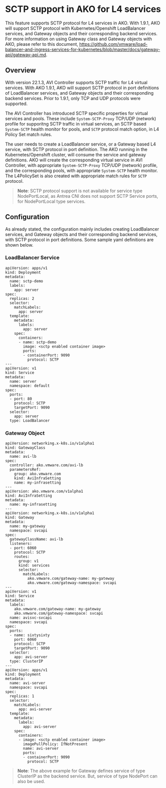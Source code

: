 # SCTP support in AKO for L4 services

This feature supports SCTP protocol for L4 services in AKO. With 1.9.1, AKO will support SCTP protocol with Kubernetes/Openshift LoadBalancer services, and Gateway objects and their corresponding backend services. For more information on using Gateway class and Gateway objects with AKO, please refer to this document, https://github.com/vmware/load-balancer-and-ingress-services-for-kubernetes/blob/master/docs/gateway-api/gateway-api.md.

## Overview

With version 22.1.3, AVI Controller supports SCTP traffic for L4 virtual services. With AKO 1.9.1, AKO will support SCTP protocol in port definitions of LoadBalancer services, and Gateway objects and their corresponding backend services. Prior to 1.9.1, only TCP and UDP protocols were supported.

The AVI Controller has introduced SCTP specific properties for virtual services and pools. These include `System-SCTP-Proxy` TCP/UDP (network) profile for supporitng SCTP traffic in virtual services, an SCTP based `System-SCTP` health monitor for pools, and `SCTP` protocol match option, in L4 Policy Set match rules.

The user needs to create a LoadBalancer service, or a Gateway based L4 service, with SCTP protocol in port definition. The AKO running in the Kubernetes/Openshift cluster, will consume the service and gateway definitions. AKO will create the corresponding virtual service in AVI Controller, with appropriate `System-SCTP-Proxy` TCP/UDP (network) profile, and the corresponding pools, with appropriate `System-SCTP` health monitor. The L4PolicySet is also created with appropriate match rules for `SCTP` protocol.

> **Note**: SCTP protocol support is not available for service type NodePortLocal, as Antrea CNI does not support SCTP Service ports, for NodePortLocal type services.

## Configuration

As already stated, the configuration mainly includes creating LoadBalancer services, and Gateway objects and their corresponding backend services, with SCTP protocol in port definitions. Some sample yaml definitions are shown below.

### LoadBalancer Service

```
apiVersion: apps/v1
kind: Deployment
metadata:
  name: sctp-demo
  labels:
    app: server
spec:
  replicas: 2
  selector:
    matchLabels:
      app: server
  template:
    metadata:
      labels:
        app: server
    spec:
      containers:
      - name: sctp-demo
        image: <sctp enabled container image>
        ports:
        - containerPort: 9090
          protocol: SCTP
---
apiVersion: v1
kind: Service
metadata:
  name: server
  namespace: default
spec:
  ports:
  - port: 80
    protocol: SCTP
    targetPort: 9090
  selector:
    app: server
  type: LoadBalancer
```

### Gateway Object

```
apiVersion: networking.x-k8s.io/v1alpha1
kind: GatewayClass
metadata:
  name: avi-lb
spec:
  controller: ako.vmware.com/avi-lb
  parametersRef:
    group: ako.vmware.com
    kind: AviInfraSetting
    name: my-infrasetting
---
apiVersion: ako.vmware.com/v1alpha1
kind: AviInfraSetting
metadata:
  name: my-infrasetting
---
apiVersion: networking.x-k8s.io/v1alpha1
kind: Gateway
metadata:
  name: my-gateway
  namespace: svcapi
spec:
  gatewayClassName: avi-lb
  listeners:
  - port: 6060
    protocol: SCTP
    routes:
      group: v1
      kind: services
      selector:
        matchLabels:
          ako.vmware.com/gateway-name: my-gateway
          ako.vmware.com/gateway-namespace: svcapi
---
apiVersion: v1
kind: Service
metadata:
  labels:
    ako.vmware.com/gateway-name: my-gateway
    ako.vmware.com/gateway-namespace: svcapi
  name: avisvc-svcapi
  namespace: svcapi
spec:
  ports:
  - name: sixtysixty
    port: 6060
    protocol: SCTP
    targetPort: 9090
  selector:
    app: avi-server
  type: ClusterIP
---
apiVersion: apps/v1
kind: Deployment
metadata:
  name: avi-server
  namespace: svcapi
spec:
  replicas: 1
  selector:
    matchLabels:
      app: avi-server
  template:
    metadata:
      labels:
        app: avi-server
    spec:
      containers:
      - image: <sctp enabled container image>
        imagePullPolicy: IfNotPresent
        name: avi-server
        ports:
        - containerPort: 9090
          protocol: SCTP
```
> **Note**: The above example for Gateway defines service of type ClusterIP as the backend service. But, service of type NodePort can also be used.
